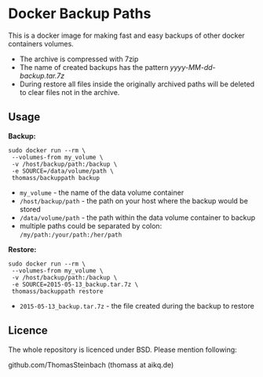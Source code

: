 Docker Backup Paths
===================

This is a docker image for making fast and easy backups of other docker containers volumes.

* The archive is compressed with 7zip
* The name of created backups has the pattern _yyyy-MM-dd-backup.tar.7z_
* During restore all files inside the originally archived paths will be deleted to clear files not in the archive.

Usage
-----

__Backup:__

```
sudo docker run --rm \
 --volumes-from my_volume \
 -v /host/backup/path:/backup \
 -e SOURCE=/data/volume/path \
 thomass/backuppath backup
```

* `my_volume` - the name of the data volume container
* `/host/backup/path` - the path on your host where the backup would be stored
* `/data/volume/path` - the path within the data volume container to backup
 * multiple paths could be separated by colon: `/my/path:/your/path:/her/path`

__Restore:__

```
sudo docker run --rm \
 --volumes-from my_volume \
 -v /host/backup/path:/backup \
 -e SOURCE=2015-05-13_backup.tar.7z \
 thomass/backuppath restore
```

* `2015-05-13_backup.tar.7z` - the file created during the backup to restore

Licence
-------

The whole repository is licenced under BSD. Please mention following:

github.com/ThomasSteinbach (thomass at aikq.de)
